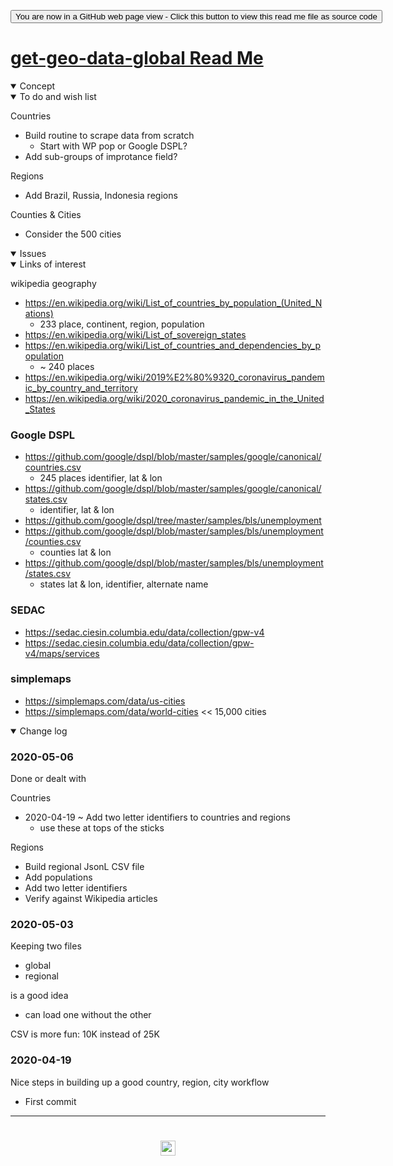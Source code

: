 <span style=display:none; >[You are now in a GitHub source code view - click this link to view Read Me file as a web page]( https://www.ladybug.tools/spider-covid-19-viz-3d/cookbook/get-geo-data-global/readme.html "View file as a web page." ) </span>

<div><input type=button class = 'btn btn-secondary btn-sm' onclick=window.location.href="https://github.com/ladybug-tools/spider-covid-19-viz-3d/tree/master/cookbook/get-geo-data-global/";
value='You are now in a GitHub web page view - Click this button to view this read me file as source code' ></div>


# [get-geo-data-global Read Me]( https://www.ladybug.tools/spider-covid-19-viz-3d/cookbook/get-geo-data-global/readme.html )

<!--
<iframe src=https://pushme-pullyou.github.io/ width=100% height=500px >Iframes are not viewable in GitHub source code view</iframe>
_basic-html.html_

### Full Screen: [ZZZZZ]( https://www.ladybug.tools/spider-covid-19-viz-3d//xxxxxx/xxxxxx.html )
-->

<details open >
<summary>Concept</summary>


</details>

<details open >
<summary>To do and wish list </summary>

Countries

* Build routine to scrape data from scratch
	* Start with WP pop or Google DSPL?
* Add sub-groups of improtance field?


Regions

* Add Brazil, Russia, Indonesia regions

Counties & Cities

* Consider the 500 cities

</details>

<details open >
<summary>Issues </summary>


</details>

<details open >
<summary>Links of interest</summary>

wikipedia geography

* https://en.wikipedia.org/wiki/List_of_countries_by_population_(United_Nations)
	* 233 place, continent, region, population
* https://en.wikipedia.org/wiki/List_of_sovereign_states
* https://en.wikipedia.org/wiki/List_of_countries_and_dependencies_by_population
	* ~ 240 places
* https://en.wikipedia.org/wiki/2019%E2%80%9320_coronavirus_pandemic_by_country_and_territory
* https://en.wikipedia.org/wiki/2020_coronavirus_pandemic_in_the_United_States



### Google DSPL

* https://github.com/google/dspl/blob/master/samples/google/canonical/countries.csv
	* 245 places identifier, lat & lon
* https://github.com/google/dspl/blob/master/samples/google/canonical/states.csv
	* identifier, lat & lon
* https://github.com/google/dspl/tree/master/samples/bls/unemployment
* https://github.com/google/dspl/blob/master/samples/bls/unemployment/counties.csv
	* counties lat & lon
* https://github.com/google/dspl/blob/master/samples/bls/unemployment/states.csv
	* states lat & lon, identifier, alternate name

### SEDAC

* https://sedac.ciesin.columbia.edu/data/collection/gpw-v4
* https://sedac.ciesin.columbia.edu/data/collection/gpw-v4/maps/services

### simplemaps

* https://simplemaps.com/data/us-cities
* https://simplemaps.com/data/world-cities << 15,000 cities



</details>

<details open >
<summary>Change log </summary>

### 2020-05-06

Done or dealt with

Countries

* 2020-04-19 ~ Add two letter identifiers to countries and regions
	* use these at tops of the sticks

Regions

* Build regional JsonL CSV file
* Add populations
* Add two letter identifiers
* Verify against Wikipedia articles

### 2020-05-03

Keeping two files

* global
* regional

is a good idea

* can load one without the other

CSV is more fun: 10K instead of 25K

### 2020-04-19

Nice steps in building up a good country, region, city workflow

* First commit

</details>

***

# <center title="hello!" ><a href=javascript:window.scrollTo(0,0); style=text-decoration:none; > <img src="../../assets/spider.ico" height=24 > </a></center>

